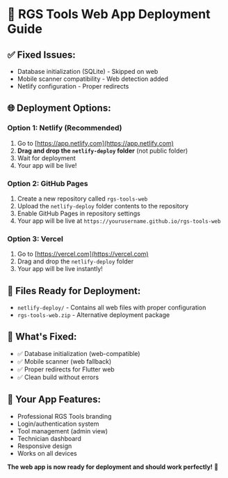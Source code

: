 # 🚀 RGS Tools Web App Deployment Guide

## ✅ Fixed Issues:
- Database initialization (SQLite) - Skipped on web
- Mobile scanner compatibility - Web detection added
- Netlify configuration - Proper redirects

## 🌐 Deployment Options:

### Option 1: Netlify (Recommended)
1. Go to [https://app.netlify.com](https://app.netlify.com)
2. **Drag and drop the `netlify-deploy` folder** (not public folder)
3. Wait for deployment
4. Your app will be live!

### Option 2: GitHub Pages
1. Create a new repository called `rgs-tools-web`
2. Upload the `netlify-deploy` folder contents to the repository
3. Enable GitHub Pages in repository settings
4. Your app will be live at `https://yourusername.github.io/rgs-tools-web`

### Option 3: Vercel
1. Go to [https://vercel.com](https://vercel.com)
2. Drag and drop the `netlify-deploy` folder
3. Your app will be live instantly!

## 📁 Files Ready for Deployment:
- `netlify-deploy/` - Contains all web files with proper configuration
- `rgs-tools-web.zip` - Alternative deployment package

## 🔧 What's Fixed:
- ✅ Database initialization (web-compatible)
- ✅ Mobile scanner (web fallback)
- ✅ Proper redirects for Flutter web
- ✅ Clean build without errors

## 🎯 Your App Features:
- Professional RGS Tools branding
- Login/authentication system
- Tool management (admin view)
- Technician dashboard
- Responsive design
- Works on all devices

**The web app is now ready for deployment and should work perfectly!** 🚀



